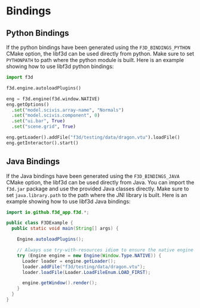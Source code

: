 # Bindings

## Python Bindings

If the python bindings have been generated using the `F3D_BINDINGS_PYTHON` CMake option, the libf3d can be used directly from python.
Make sure to set `PYTHONPATH` to path where the python module is built.
Here is an example showing how to use libf3d python bindings:

```python
import f3d

f3d.engine.autoloadPlugins()

eng = f3d.engine(f3d.window.NATIVE)
eng.getOptions()
  .set("model.scivis.array-name", "Normals")
  .set("model.scivis.component", 0)
  .set("ui.bar", True)
  .set("scene.grid", True)

eng.getLoader().addFile("f3d/testing/data/dragon.vtu").loadFile()
eng.getInteractor().start()
```

## Java Bindings

If the Java bindings have been generated using the `F3D_BINDINGS_JAVA` CMake option, the libf3d can be used directly from Java.
You can import the `f3d.jar` package and use the provided Java classes directly.
Make sure to set `java.library.path` to the path where the JNI library is built.
Here is an example showing how to use libf3d Java bindings:

```java
import io.github.f3d_app.f3d.*;

public class F3DExample {
  public static void main(String[] args) {

    Engine.autoloadPlugins();

    // Always use try-with-resources idiom to ensure the native engine is released
    try (Engine engine = new Engine(Window.Type.NATIVE)) {
      Loader loader = engine.getLoader();
      loader.addFile("f3d/testing/data/dragon.vtu");
      loader.loadFile(Loader.LoadFileEnum.LOAD_FIRST);

      engine.getWindow().render();
    }
  }
}
```
